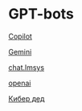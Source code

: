 # GPT-bots

[Copilot](https://example.com/portfolio](https://www.bing.com/search?q=react+start&qs=SC&pq=%D0%BA%D1%83%D1%84%D1%81%D0%B5&sk=SC1&sc=10-5&cvid=A02EE3C5F4EF479D82ACB8D2F25D8754&FORM=QBLH&sp=2&ghc=1&lq=0&showconv=1)https://www.bing.com/search?q=react+start&qs=SC&pq=%D0%BA%D1%83%D1%84%D1%81%D0%B5&sk=SC1&sc=10-5&cvid=A02EE3C5F4EF479D82ACB8D2F25D8754&FORM=QBLH&sp=2&ghc=1&lq=0&showconv=1 "Copilot")

[Gemini](https://chat.lmsys.org/](https://gemini.google.com/?ref=gptalk.ru)https://gemini.google.com/?ref=gptalk.ru "Gemini")

[chat.lmsys](https://chat.lmsys.org/ "chat.lmsys")

[openai](https://chat.lmsys.org/](https://gemini.google.com/?ref=gptalk.ru)https://gemini.google.com/?ref=gptalk.ru](https://chat.openai.com/)https://chat.openai.com/ "openai")

[Кибер дед](https://t.me/Ded "Feofan_Bot")


